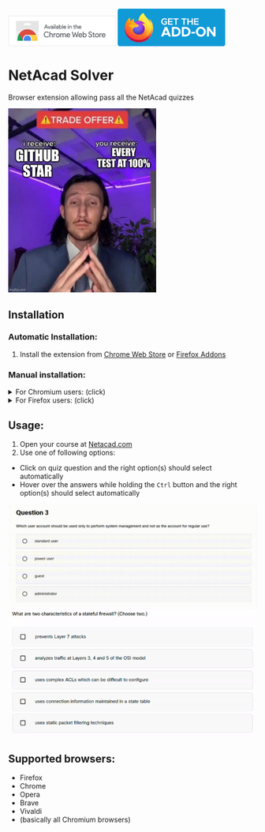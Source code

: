 <a href="https://chromewebstore.google.com/detail/meowcad-solver/ngkonaonfgfbnobbacojipgndihanmca"><img alt="Chrome Extension" width="218px" src="assets/chrome-extension-logo.png"/></a>
<a href="https://addons.mozilla.org/en-US/firefox/addon/meowcad-solver/"><img alt="Firefox Addons" width="218px" src="assets/firefox-addon-logo.svg"/></a>

# NetAcad Solver

Browser extension allowing pass all the NetAcad quizzes

<img alt="My generous offer" width="300" src="assets/screenshots/my-offer.jpg"/>

## Installation

### Automatic Installation:

1. Install the extension
   from [Chrome Web Store](https://chromewebstore.google.com/detail/meowcad-solver/ngkonaonfgfbnobbacojipgndihanmca)
   or [Firefox Addons](https://addons.mozilla.org/en-US/firefox/addon/meowcad-solver/)

### Manual installation:

<details>
  <summary>For Chromium users: (click)</summary>

1. Go to [the latest release](https://github.com/ingui-n/musescore-downloader/releases/latest)
2. Download the `netacad-solver-0.x.x-manifest-v3.crx` file
3. Go to the browser extension manager [chrome://extensions/](chrome://extensions/)
4. Enable `Developer mode` (at the top right)
5. Drag and drop the file downloaded in the previous step into the browser window and click to install
6. That's it! Extension is now ready to use 🎉

</details>

<details>
  <summary>For Firefox users: (click)</summary>

1. Go to [the latest release](https://github.com/ingui-n/musescore-downloader/releases/latest)
2. Click to the `netacad-solver-0.x.x-manifest-v2.xpi` file
3. A bubble with text and button should appear. Click on `Continue to Installation` and `Add`
4. That's it! Extension is now ready to use 🎉

</details>

## Usage:

1. Open your course at [Netacad.com](https://netacad.com/)
2. Use one of following options:
- Click on quiz question and the right option(s) should select automatically
- Hover over the answers while holding the `Ctrl` button and the right option(s) should select automatically

![demo.gif](assets/videos/demo.gif)
![demo-hover.gif](assets/videos/demo-hover.gif)

## Supported browsers:

* Firefox
* Chrome
* Opera
* Brave
* Vivaldi
* (basically all Chromium browsers)
